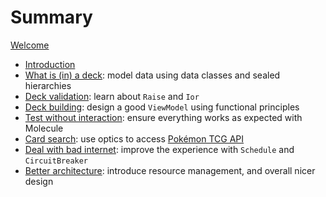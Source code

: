 # Summary

[Welcome](./welcome.md)

- [Introduction](./intro.md)
- [What is (in) a deck](./adt.md): model data using data classes and sealed hierarchies
- [Deck validation](./validation.md): learn about `Raise` and `Ior`
- [Deck building](./build.md): design a good `ViewModel` using functional principles
- [Test without interaction](./molecule.md): ensure everything works as expected with Molecule 
- [Card search](./search.md): use optics to access [Pokémon TCG API](https://pokemontcg.io/)
- [Deal with bad internet](./resilience.md): improve the experience with `Schedule` and `CircuitBreaker`
- [Better architecture](./architecture.md): introduce resource management, and overall nicer design